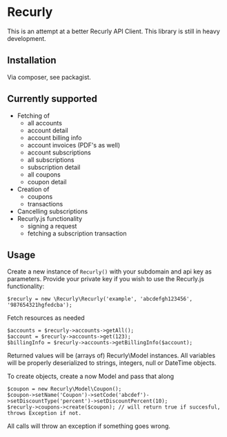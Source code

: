 Recurly
=======

This is an attempt at a better Recurly API Client. This library is still in heavy development.
	
Installation
------------
Via composer, see packagist.

Currently supported
-------------------
- Fetching of
	- all accounts
	- account detail
	- account billing info
	- account invoices (PDF's as well)
	- account subscriptions
	- all subscriptions
	- subscription detail
	- all coupons
	- coupon detail
- Creation of
	- coupons
	- transactions
- Cancelling subscriptions
- Recurly.js functionality
	- signing a request
	- fetching a subscription transaction

Usage
-----

Create a new instance of `Recurly()` with your subdomain and api key as parameters. Provide your private key if you wish to use the Recurly.js functionality:

    $recurly = new \Recurly\Recurly('example', 'abcdefgh123456', '987654321hgfedcba');
    
Fetch resources as needed

    $accounts = $recurly->accounts->getAll();
    $account = $recurly->accounts->get(123);
    $billingInfo = $recurly->accounts->getBillingInfo($account);
    
Returned values will be (arrays of) Recurly\Model instances. All variables will be properly deserialized to strings, integers, null or DateTime objects.

To create objects, create a now Model and pass that along

    $coupon = new Recurly\Model\Coupon();
    $coupon->setName('Coupon')->setCode('abcdef')->setDiscountType('percent')->setDiscountPercent(10);
    $recurly->coupons->create($coupon); // will return true if succesful, throws Exception if not.
    
All calls will throw an exception if something goes wrong. 